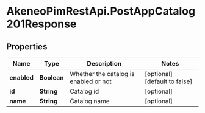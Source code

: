 # AkeneoPimRestApi.PostAppCatalog201Response

## Properties

Name | Type | Description | Notes
------------ | ------------- | ------------- | -------------
**enabled** | **Boolean** | Whether the catalog is enabled or not | [optional] [default to false]
**id** | **String** | Catalog id | [optional] 
**name** | **String** | Catalog name | [optional] 


